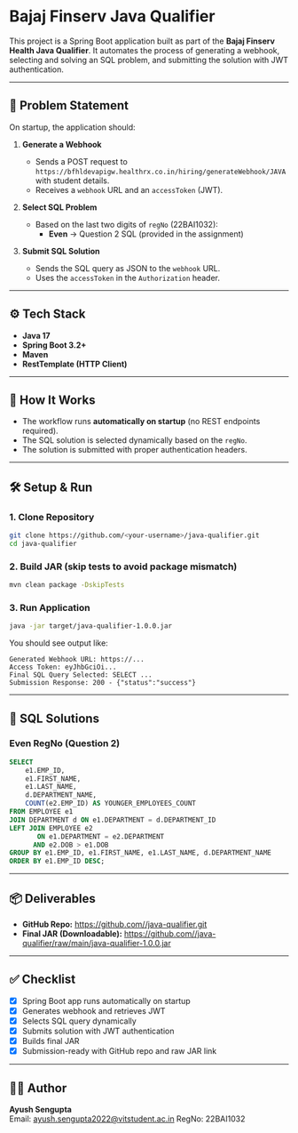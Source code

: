 # Bajaj Finserv Java Qualifier

This project is a Spring Boot application built as part of the **Bajaj Finserv Health Java Qualifier**. It automates the process of generating a webhook, selecting and solving an SQL problem, and submitting the solution with JWT authentication.

---

## 📌 Problem Statement

On startup, the application should:

1. **Generate a Webhook**
   - Sends a POST request to `https://bfhldevapigw.healthrx.co.in/hiring/generateWebhook/JAVA` with student details.
   - Receives a `webhook` URL and an `accessToken` (JWT).

2. **Select SQL Problem**
   - Based on the last two digits of `regNo` (22BAI1032):
     - **Even** → Question 2 SQL (provided in the assignment)

3. **Submit SQL Solution**
   - Sends the SQL query as JSON to the `webhook` URL.
   - Uses the `accessToken` in the `Authorization` header.

---

## ⚙️ Tech Stack
- **Java 17**
- **Spring Boot 3.2+**
- **Maven**
- **RestTemplate (HTTP Client)**

---

## 🚀 How It Works
- The workflow runs **automatically on startup** (no REST endpoints required).
- The SQL solution is selected dynamically based on the `regNo`.
- The solution is submitted with proper authentication headers.

---

## 🛠 Setup & Run

### 1. Clone Repository
```bash
git clone https://github.com/<your-username>/java-qualifier.git
cd java-qualifier
```

### 2. Build JAR (skip tests to avoid package mismatch)
```bash
mvn clean package -DskipTests
```

### 3. Run Application
```bash
java -jar target/java-qualifier-1.0.0.jar
```

You should see output like:
```
Generated Webhook URL: https://...
Access Token: eyJhbGciOi...
Final SQL Query Selected: SELECT ...
Submission Response: 200 - {"status":"success"}
```

---

## 📜 SQL Solutions


### Even RegNo (Question 2)
```sql
SELECT
    e1.EMP_ID,
    e1.FIRST_NAME,
    e1.LAST_NAME,
    d.DEPARTMENT_NAME,
    COUNT(e2.EMP_ID) AS YOUNGER_EMPLOYEES_COUNT
FROM EMPLOYEE e1
JOIN DEPARTMENT d ON e1.DEPARTMENT = d.DEPARTMENT_ID
LEFT JOIN EMPLOYEE e2
       ON e1.DEPARTMENT = e2.DEPARTMENT
      AND e2.DOB > e1.DOB
GROUP BY e1.EMP_ID, e1.FIRST_NAME, e1.LAST_NAME, d.DEPARTMENT_NAME
ORDER BY e1.EMP_ID DESC;
```

---

## 📦 Deliverables
- **GitHub Repo:** [https://github.com/<your-username>/java-qualifier.git](https://github.com/<your-username>/java-qualifier.git)
- **Final JAR (Downloadable):** [https://github.com/<your-username>/java-qualifier/raw/main/java-qualifier-1.0.0.jar](https://github.com/<your-username>/java-qualifier/raw/main/java-qualifier-1.0.0.jar)

---

## ✅ Checklist
- [x] Spring Boot app runs automatically on startup
- [x] Generates webhook and retrieves JWT
- [x] Selects SQL query dynamically
- [x] Submits solution with JWT authentication
- [x] Builds final JAR
- [x] Submission-ready with GitHub repo and raw JAR link

---

## 👨‍💻 Author
**Ayush Sengupta**  
Email: ayush.sengupta2022@vitstudent.ac.in 
RegNo: 22BAI1032

